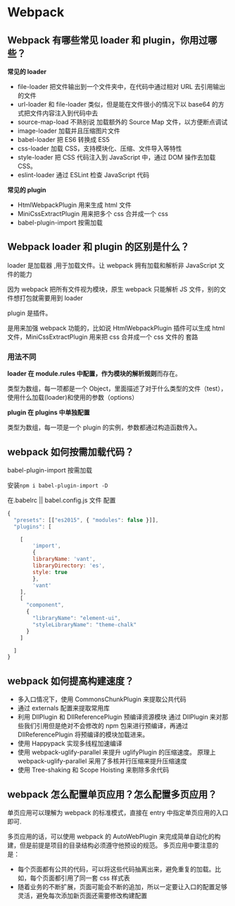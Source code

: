 # Webpack

## Webpack 有哪些常见 loader 和 plugin，你用过哪些？

**常见的 loader**

- file-loader 把文件输出到一个文件夹中，在代码中通过相对 URL 去引用输出的文件
- url-loader 和 file-loader 类似，但是能在文件很小的情况下以 base64 的方式把文件内容注入到代码中去
- source-map-load 不熟别说 加载额外的 Source Map 文件，以方便断点调试
- image-loader 加载并且压缩图片文件
- babel-loader 把 ES6 转换成 ES5
- css-loader 加载 CSS，支持模块化、压缩、文件导入等特性
- style-loader 把 CSS 代码注入到 JavaScript 中，通过 DOM 操作去加载 CSS。
- eslint-loader 通过 ESLint 检查 JavaScript 代码

**常见的 plugin**

- HtmlWebpackPlugin 用来生成 html 文件
- MiniCssExtractPlugin 用来把多个 css 合并成一个 css
- babel-plugin-import 按需加载

## Webpack loader 和 plugin 的区别是什么？

loader 是加载器 ,用于加载文件。让 webpack 拥有加载和解析非 JavaScript 文件的能力

因为 webpack 把所有文件视为模块，原生 webpack 只能解析 JS 文件，别的文件想打包就需要用到 loader

plugin 是插件。

是用来加强 webpack 功能的，比如说 HtmlWebpackPlugin 插件可以生成 html
文件，MiniCssExtractPlugin 用来把 css 合并成一个 css 文件的
套路

### 用法不同

**loader 在 module.rules 中配置，作为模块的解析规则**而存在。

类型为数组，每一项都是一个 Object，里面描述了对于什么类型的文件（test），使用什么加载(loader)和使用的参数（options）

**plugin 在 plugins 中单独配置**

类型为数组，每一项是一个 plugin 的实例，参数都通过构造函数传入。

## webpack 如何按需加载代码？

babel-plugin-import 按需加载

安装`npm i babel-plugin-import -D`

在.babelrc || babel.config.js 文件 配置

```javascript
{
  "presets": [["es2015", { "modules": false }]],
  "plugins": [

    [
        'import',
        {
        libraryName: 'vant',
        libraryDirectory: 'es',
        style: true
        },
        'vant'
    ],
    [
      "component",
      {
        "libraryName": "element-ui",
        "styleLibraryName": "theme-chalk"
      }
    ]

  ]
}
```

## webpack 如何提高构建速度？

- 多入口情况下，使用 CommonsChunkPlugin 来提取公共代码
- 通过 externals 配置来提取常用库
- 利用 DllPlugin 和 DllReferencePlugin 预编译资源模块 通过 DllPlugin 来对那些我们引用但是绝对不会修改的 npm 包来进行预编译，再通过 DllReferencePlugin 将预编译的模块加载进来。
- 使用 Happypack 实现多线程加速编译
- 使用 webpack-uglify-parallel 来提升 uglifyPlugin 的压缩速度。 原理上 webpack-uglify-parallel 采用了多核并行压缩来提升压缩速度
- 使用 Tree-shaking 和 Scope Hoisting 来剔除多余代码

## webpack 怎么配置单页应用？怎么配置多页应用？

单页应用可以理解为 webpack 的标准模式，直接在 entry 中指定单页应用的入口即可.

多页应用的话，可以使用 webpack 的 AutoWebPlugin 来完成简单自动化的构建，但是前提是项目的目录结构必须遵守他预设的规范。 多页应用中要注意的是：

- 每个页面都有公共的代码，可以将这些代码抽离出来，避免重复的加载。比如，每个页面都引用了同一套 css 样式表
- 随着业务的不断扩展，页面可能会不断的追加，所以一定要让入口的配置足够灵活，避免每次添加新页面还需要修改构建配置
